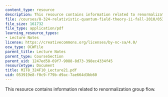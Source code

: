 ```yaml
---
content_type: resource
description: This resource contains information related to renormalization group flow.
file: /courses/8-324-relativistic-quantum-field-theory-ii-fall-2010/053919e8f0c9f79bd9ac7ae664d3bb60_MIT8_324F10_Lecture21.pdf
file_size: 161732
file_type: application/pdf
learning_resource_types:
- Lecture Notes
license: https://creativecommons.org/licenses/by-nc-sa/4.0/
ocw_type: OCWFile
parent_title: Lecture Notes
parent_type: CourseSection
parent_uid: 1247ed58-69f7-9088-8d73-398ec4334f45
resourcetype: Document
title: MIT8_324F10_Lecture21.pdf
uid: 053919e8-f0c9-f79b-d9ac-7ae664d3bb60
---
```

This resource contains information related to renormalization group flow.